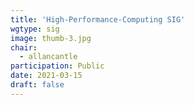 ```yaml
---
title: 'High-Performance-Computing SIG'
wgtype: sig
image: thumb-3.jpg
chair:
  - allancantle
participation: Public
date: 2021-03-15
draft: false
---
```

